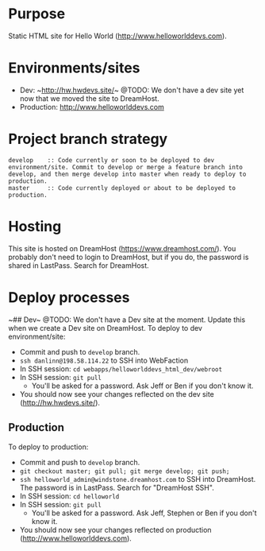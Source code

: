
# Purpose

Static HTML site for Hello World (http://www.helloworlddevs.com).

# Environments/sites

* Dev: ~http://hw.hwdevs.site/~ @TODO: We don't have a dev site yet now that we moved the site to DreamHost.
* Production: http://www.helloworlddevs.com

# Project branch strategy
    develop    :: Code currently or soon to be deployed to dev environment/site. Commit to develop or merge a feature branch into develop, and then merge develop into master when ready to deploy to production.
    master     :: Code currently deployed or about to be deployed to production.
    
# Hosting

This site is hosted on DreamHost (https://www.dreamhost.com/). You probably don't need to login to DreamHost, but if you do, the password is shared in LastPass. Search for DreamHost.

# Deploy processes

~## Dev~
@TODO: We don't have a Dev site at the moment. Update this when we create a Dev site on DreamHost.
To deploy to dev environment/site:

* Commit and push to `develop` branch.
* `ssh danlinn@198.58.114.22` to SSH into WebFaction
* In SSH session: `cd webapps/helloworlddevs_html_dev/webroot`
* In SSH session: `git pull`
  * You'll be asked for a password. Ask Jeff or Ben if you don't know it.
* You should now see your changes reflected on the dev site (http://hw.hwdevs.site/).


## Production
To deploy to production:

* Commit and push to `develop` branch.
* `git checkout master; git pull; git merge develop; git push;`
* `ssh helloworld_admin@windstone.dreamhost.com` to SSH into DreamHost. The password is in LastPass. Search for "DreamHost SSH".
* In SSH session: `cd helloworld`
* In SSH session: `git pull`
  * You'll be asked for a password. Ask Jeff, Stephen or Ben if you don't know it.
* You should now see your changes reflected on production (http://www.helloworlddevs.com).

